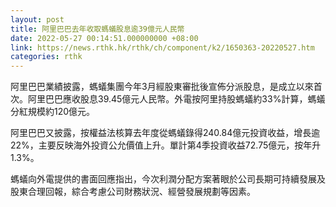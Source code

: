 ```yaml
---
layout: post
title: 阿里巴巴去年收取螞蟻股息逾39億元人民幣
date: 2022-05-27 00:14:51.000000000 +08:00
link: https://news.rthk.hk/rthk/ch/component/k2/1650363-20220527.htm
categories: rthk
---
```


阿里巴巴業績披露，螞蟻集團今年3月經股東審批後宣佈分派股息，是成立以來首次。阿里巴巴應收股息39.45億元人民幣。外電按阿里持股螞蟻約33%計算，螞蟻分紅規模約120億元。

阿里巴巴又披露，按權益法核算去年度從螞蟻錄得240.84億元投資收益，增長逾22%，主要反映海外投資公允價值上升。單計第4季投資收益72.75億元，按年升1.3%。

螞蟻向外電提供的書面回應指出，今次利潤分配方案著眼於公司長期可持續發展及股東合理回報，綜合考慮公司財務狀況、經營發展規劃等因素。

